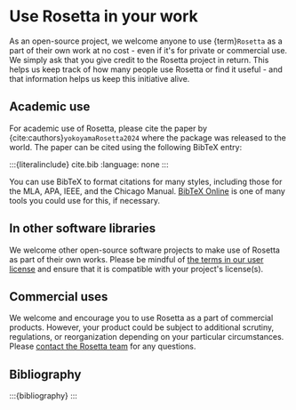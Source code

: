 # Use Rosetta in your work
As an open-source project, we welcome anyone to use {term}`Rosetta` as a part of their own work at no cost - even if it's for private or commercial use. We simply ask that you give credit to the Rosetta project in return. This helps us keep track of how many people use Rosetta or find it useful - and that information helps us keep this initiative alive.

## Academic use
For academic use of Rosetta, please cite the paper by {cite:cauthors}`yokoyamaRosetta2024` where the package was released to the world. The paper can be cited using the following BibTeX entry:

:::{literalinclude} cite.bib
:language: none
:::

You can use BibTeX to format citations for many styles, including those for the MLA, APA, IEEE, and the Chicago Manual. [BibTeX Online](https://bibtex.online/) is one of many tools you could use for this, if necessary.

## In other software libraries
We welcome other open-source software projects to make use of Rosetta as part of their own works. Please be mindful of [the terms in our user license](project:./contribute.md#license) and ensure that it is compatible with your project's license(s).

## Commercial uses
We welcome and encourage you to use Rosetta as a part of commercial products. However, your product could be subject to additional scrutiny, regulations, or reorganization depending on your particular circumstances. Please [contact the Rosetta team](project:./start/contact.md) for any questions.

## Bibliography
<!-- see https://github.com/executablebooks/jupyter-book/issues/1662#issuecomment-1070933666 -->
:::{bibliography}
:::